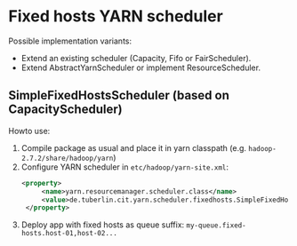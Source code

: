 # Fixed hosts YARN scheduler

Possible implementation variants:

* Extend an existing scheduler (Capacity, Fifo or FairScheduler).
* Extend AbstractYarnScheduler or implement ResourceScheduler.

## SimpleFixedHostsScheduler (based on CapacityScheduler)
Howto use:

1. Compile package as usual and place it in yarn classpath (e.g. `hadoop-2.7.2/share/hadoop/yarn`)
2. Configure YARN scheduler in `etc/hadoop/yarn-site.xml`:
   ```xml
   <property>
        <name>yarn.resourcemanager.scheduler.class</name>
        <value>de.tuberlin.cit.yarn.scheduler.fixedhosts.SimpleFixedHostsScheduler</value>
    </property>
   ```
3. Deploy app with fixed hosts as queue suffix: ```my-queue.fixed-hosts.host-01,host-02...```
